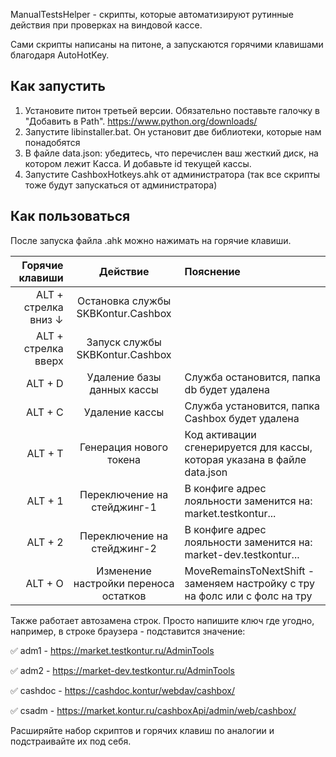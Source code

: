 ManualTestsHelper - скрипты, которые автоматизируют рутинные действия при проверках на виндовой кассе.

Сами скрипты написаны на питоне, а запускаются горячими клавишами благодаря AutoHotKey.

## Как запустить

1. Установите питон третьей версии. Обязательно поставьте галочку в "Добавить в Path". https://www.python.org/downloads/
2. Запустите libinstaller.bat. Он установит две библиотеки, которые нам понадобятся
3. В файле data.json: убедитесь, что перечислен ваш жесткий диск, на котором лежит Касса. И добавьте id текущей кассы.
4. Запустите CashboxHotkeys.ahk от администратора (так все скрипты тоже будут запускаться от администратора)

## Как пользоваться

После запуска файла .ahk можно нажимать на горячие клавиши.

| Горячие клавиши | Действие | Пояснение|
|----:|:----:|:----------|
| ALT + стрелка вниз ↓  | Остановка службы SKBKontur.Cashbox |  |
| ALT + стрелка вверх | Запуск службы SKBKontur.Cashbox |  |
|ALT + D |Удаление базы данных кассы | Служба остановится, папка db будет удалена |
|ALT + C | Удаление кассы | Служба установится, папка Cashbox будет удалена |
|ALT + T| Генерация нового токена| Код активации сгенерируется для кассы, которая указана в файле data.json |
| ALT + 1|Переключение на стейджинг-1 | В конфиге адрес лояльности заменится на: market.testkontur... |
|ALT + 2 |Переключение на стейджинг-2  | В конфиге адрес лояльности заменится на: market-dev.testkontur... |
|ALT + O |Изменение настройки переноса остатков | MoveRemainsToNextShift - заменяем настройку с тру на фолс или с фолс на тру |

Также работает автозамена строк. Просто напишите ключ где угодно, например, в строке браузера - подставится значение:

:white_check_mark: adm1 - https://market.testkontur.ru/AdminTools

:white_check_mark: adm2 - https://market-dev.testkontur.ru/AdminTools

:white_check_mark: cashdoc - https://cashdoc.kontur/webdav/cashbox/

:white_check_mark: csadm - https://market.kontur.ru/cashboxApi/admin/web/cashbox/


Расширяйте набор скриптов и горячих клавиш по аналогии и подстраивайте их под себя. 

